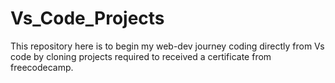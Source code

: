 # Vs_Code_Projects
This repository here is to begin my web-dev journey coding directly from Vs code by cloning
projects required to received a certificate from freecodecamp.
